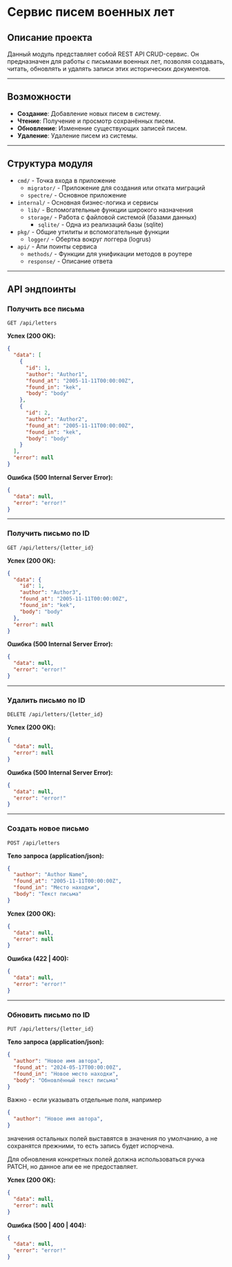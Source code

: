 # Сервис писем военных лет

## Описание проекта

Данный модуль представляет собой REST API CRUD-сервис. Он предназначен для работы с письмами военных лет, позволяя создавать, читать, обновлять и удалять записи этих исторических документов.

---

## Возможности

- **Создание**: Добавление новых писем в систему.
- **Чтение**: Получение и просмотр сохранённых писем.
- **Обновление**: Изменение существующих записей писем.
- **Удаление**: Удаление писем из системы.

---

## Структура модуля

- `cmd/` - Точка входа в приложение
    - `migrator/` - Приложение для создания или отката миграций
    - `spectre/` - Основное приложение
- `internal/` - Основная бизнес-логика и сервисы
    - `lib/` - Вспомогательные функции широкого назначения
    - `storage/` - Работа с файловой системой (базами данных)
        - `sqlite/` - Одна из реализаций базы (sqlite)
- `pkg/` - Общие утилиты и вспомогательные функции
    - `logger/` - Обертка вокруг логгера (logrus)
- `api/` - Апи поинты сервиса
    - `methods/` - Функции для унификации методов в роутере
    - `response/` - Описание ответа

---

## API эндпоинты

### Получить все письма

`GET /api/letters`

**Успех (200 OK):**
```json
{
  "data": [
    {
      "id": 1,
      "author": "Author1",
      "found_at": "2005-11-11T00:00:00Z",
      "found_in": "kek",
      "body": "body"
    },
    {
      "id": 2,
      "author": "Author2",
      "found_at": "2005-11-11T00:00:00Z",
      "found_in": "kek",
      "body": "body"
    }
  ],
  "error": null
}
```

**Ошибка (500 Internal Server Error):**
```json
{
  "data": null,
  "error": "error!"
}
```

---

### Получить письмо по ID

`GET /api/letters/{letter_id}`

**Успех (200 OK):**
```json
{
  "data": {
    "id": 1,
    "author": "Author3",
    "found_at": "2005-11-11T00:00:00Z",
    "found_in": "kek",
    "body": "body"
  },
  "error": null
}
```

**Ошибка (500 Internal Server Error):**
```json
{
  "data": null,
  "error": "error!"
}
```

---

### Удалить письмо по ID

`DELETE /api/letters/{letter_id}`

**Успех (200 OK):**
```json
{
  "data": null,
  "error": null
}
```

**Ошибка (500 Internal Server Error):**
```json
{
  "data": null,
  "error": "error!"
}
```

---

### Создать новое письмо

`POST /api/letters`

**Тело запроса (application/json):**
```json
{
  "author": "Author Name",
  "found_at": "2005-11-11T00:00:00Z",
  "found_in": "Место находки",
  "body": "Текст письма"
}
```

**Успех (200 OK):**
```json
{
  "data": null,
  "error": null
}
```

**Ошибка (422 | 400):**
```json
{
  "data": null,
  "error": "error!"
}
```

---

### Обновить письмо по ID

`PUT /api/letters/{letter_id}`

**Тело запроса (application/json):**
```json
{
  "author": "Новое имя автора",
  "found_at": "2024-05-17T00:00:00Z",
  "found_in": "Новое место находки",
  "body": "Обновлённый текст письма"
}
```

Важно - если указывать отдельные поля, например
```json
{
  "author": "Новое имя автора", 
}
```
значения остальных полей выставятся в значения по умолчанию, а не сохранятся прежними, то есть запись будет испорчена.

Для обновления конкретных полей должна использоваться ручка PATCH, но данное апи ее не предоставляет.

**Успех (200 OK):**
```json
{
  "data": null,
  "error": null
}
```

**Ошибка (500 | 400 | 404):**
```json
{
  "data": null,
  "error": "error!"
}
```
